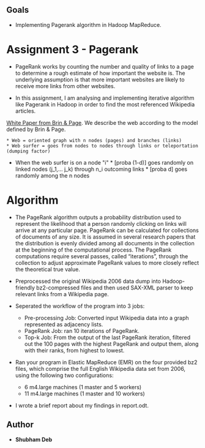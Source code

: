 ## Goals
* Implementing Pagerank algorithm in Hadoop MapReduce.


# Assignment 3 - Pagerank 

* PageRank works by counting the number and quality of links to a page to determine a rough estimate of how important the website is. The underlying assumption is that more important websites are likely to receive more links from other websites.

* In this assignment, I am analysing and implementing iterative algorithm like Pagerank in Hadoop in order to find the most referenced Wikipedia articles.

[White Paper from Brin & Page](http://infolab.stanford.edu/~backrub/google.html). We describe the web according to the model defined by Brin & Page.

	* Web = oriented graph with n nodes (pages) and branches (links)
	* Web surfer = goes from nodes to nodes through links or teleportation (dumping factor)

* When the web surfer is on a node "i" * [proba (1-d)] goes randomly on linked nodes (j_1,... j_k) through n_i outcoming links * [proba d] goes randomly among the n nodes

# Algorithm

* The PageRank algorithm outputs a probability distribution used to represent the likelihood that a person randomly clicking on links will arrive at any particular page. PageRank can be calculated for collections of documents of any size. It is assumed in several research papers that the distribution is evenly divided among all documents in the collection at the beginning of the computational process. The PageRank computations require several passes, called “iterations”, through the collection to adjust approximate PageRank values to more closely reflect the theoretical true value.

* Preprocessed the original Wikipedia 2006 data dump into Hadoop-friendly bz2-compressed files and then used SAX-XML parser to keep relevant links from a Wikipedia page.

* Seperated the workflow of the program into 3 jobs:
	* Pre-processing Job: Converted input Wikipedia data into a graph represented as adjacency lists. 
	* PageRank Job: ran 10 iterations of PageRank.
	* Top-k Job: From the output of the last PageRank iteration, filtered out the 100 pages with the highest PageRank and output them, along with their ranks, from highest to lowest. 

* Ran your program in Elastic MapReduce (EMR) on the four provided bz2 files, which comprise the full English Wikipedia data set from 2006, using the following two configurations:
	* 6 m4.large machines (1 master and 5 workers)
	* 11 m4.large machines (1 master and 10 workers)

* I wrote a brief report about my findings in report.odt.

## Author
* **Shubham Deb**
